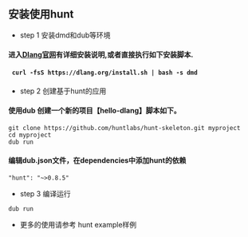 ## 安装使用hunt
* step 1 安装dmd和dub等环境

#### 进入[Dlang官网](http://dlang.org/download.html)有详细安装说明,或者直接执行如下安装脚本.

#### ` curl -fsS https://dlang.org/install.sh | bash -s dmd`

* step 2 创建基于hunt的应用

#### 使用dub 创建一个新的项目【hello-dlang】脚本如下。
```
git clone https://github.com/huntlabs/hunt-skeleton.git myproject
cd myproject
dub run
```
#### 编辑dub.json文件，在dependencies中添加hunt的依赖
```
"hunt": "~>0.8.5"
```

* step 3 编译运行 

```
dub run
```

* 更多的使用请参考 hunt example样例

